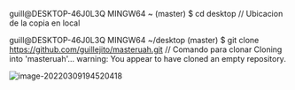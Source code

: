 guill@DESKTOP-46J0L3Q MINGW64 ~ (master)
$ cd desktop																					// Ubicacion de la copia en local

guill@DESKTOP-46J0L3Q MINGW64 ~/desktop (master)
$ git clone https://github.com/guillejito/masteruah.git		   // Comando para clonar
Cloning into 'masteruah'...
warning: You appear to have cloned an empty repository.



![image-20220309194520418](C:\Users\guill\AppData\Roaming\Typora\typora-user-images\image-20220309194520418.png)